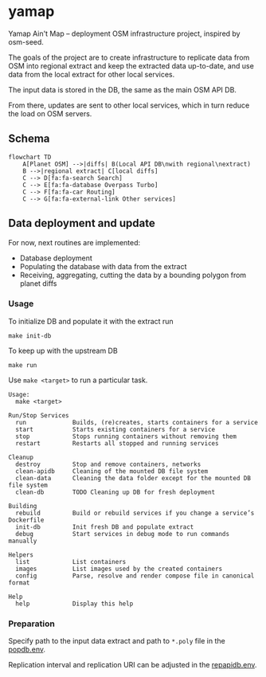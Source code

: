 # yamap

Yamap Ain't Map – deployment OSM infrastructure project, inspired by osm-seed.

The goals of the project are to create infrastructure to replicate data from OSM into regional extract and keep the extracted data up-to-date, and use data from the local extract for other local services.

The input data is stored in the DB, the same as the main OSM API DB.

From there, updates are sent to other local services, which in turn reduce the load on OSM servers.
## Schema

```mermaid
flowchart TD
    A[Planet OSM] -->|diffs| B(Local API DB\nwith regional\nextract)
    B -->|regional extract| C[local diffs]
    C --> D[fa:fa-search Search]
    C --> E[fa:fa-database Overpass Turbo]
    C --> F[fa:fa-car Routing]
    C --> G[fa:fa-external-link Other services]
```

## Data deployment and update

For now, next routines are implemented:

- Database deployment
- Populating the database with data from the extract
- Receiving, aggregating, cutting the data by a bounding polygon from planet diffs

### Usage

To initialize DB and populate it with the extract run

```
make init-db
```

To keep up with the upstream DB

```
make run
```

Use `make <target>` to run a particular task.

```
Usage:
  make <target>

Run/Stop Services
  run             Builds, (re)creates, starts containers for a service
  start           Starts existing containers for a service
  stop            Stops running containers without removing them
  restart         Restarts all stopped and running services

Cleanup
  destroy         Stop and remove containers, networks
  clean-apidb     Cleaning of the mounted DB file system
  clean-data      Cleaning the data folder except for the mounted DB file system
  clean-db        TODO Cleaning up DB for fresh deployment

Building
  rebuild         Build or rebuild services if you change a service’s Dockerfile
  init-db         Init fresh DB and populate extract
  debug           Start services in debug mode to run commands manually

Helpers
  list            List containers
  images          List images used by the created containers
  config          Parse, resolve and render compose file in canonical format

Help
  help            Display this help
```

### Preparation

Specify path to the input data extract and path to `*.poly` file 
in the [popdb.env](env/popdb.env).

Replication interval and replication URI can be adjusted in the [repapidb.env](env/repapidb.env).

